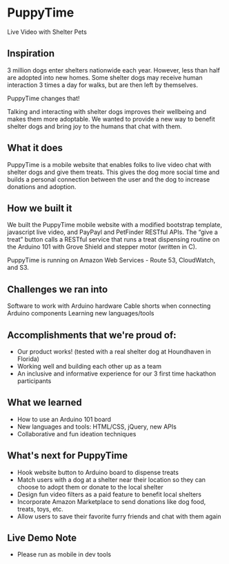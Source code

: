 # PuppyTime
Live Video with Shelter Pets

## Inspiration
3 million dogs enter shelters nationwide each year. However, less than half are adopted into new homes. Some shelter dogs may receive human interaction 3 times a day for walks, but are then left by themselves.

PuppyTime changes that!

Talking and interacting with shelter dogs improves their wellbeing and makes them more adoptable. We wanted to provide a new way to benefit shelter dogs and bring joy to the humans that chat with them.

## What it does
PuppyTime is a mobile website that enables folks to live video chat with shelter dogs and give them treats. This gives the dog more social time and builds a personal connection between the user and the dog to increase donations and adoption.

## How we built it
We built the PuppyTime mobile website with a modified bootstrap template, javascript live video, and PayPayl and PetFinder RESTful APIs. The “give a treat” button calls a RESTful service that runs a treat dispensing routine on the Arduino 101 with Grove Shield and stepper motor (written in C).

PuppyTime is running on Amazon Web Services - Route 53, CloudWatch, and S3.

## Challenges we ran into
Software to work with Arduino hardware
Cable shorts when connecting Arduino components
Learning new languages/tools

## Accomplishments that we're proud of:
- Our product works! (tested with a real shelter dog at Houndhaven in Florida)
- Working well and building each other up as a team 
- An inclusive and informative experience for our 3 first time hackathon participants

## What we learned
- How to use an Arduino 101 board 
- New languages and tools: HTML/CSS, jQuery, new APIs 
- Collaborative and fun ideation techniques

## What's next for PuppyTime
- Hook website button to Arduino board to dispense treats
- Match users with a dog at a shelter near their location so they can choose to adopt them or donate to the local shelter
- Design fun video filters as a paid feature to benefit local shelters
- Incorporate Amazon Marketplace to send donations like dog food, treats, toys, etc.
- Allow users to save their favorite furry friends and chat with them again

## Live Demo Note
- Please run as mobile in dev tools
